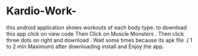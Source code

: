 # Kardio-Work-
this android application shows workouts of each body type.
to download this app click on view code Then Click on Muscle Monsters .
Then click three dots on right and download . 
Wait some times because its apk file .( 1 to 2 min Maximum)
after downloading install and Enjoy the app.
